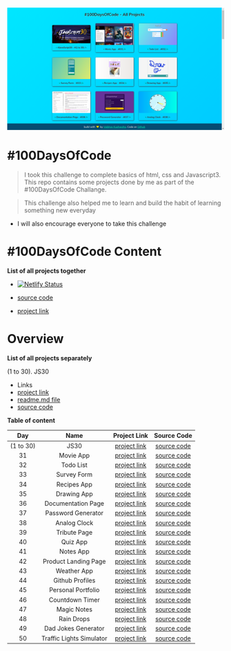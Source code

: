 ![](/project-img/repo-img.png)

# #100DaysOfCode

>I took this challenge to complete basics of html, css and Javascript3. This repo contains some projects done by me as part of the #100DaysOfCode Challange.

> This challenge also helped me to learn and build the habit of learning something new everyday

- I will also encourage everyone to take this challenge 

#  #100DaysOfCode Content 

**List of all projects together**
* [![Netlify Status](https://api.netlify.com/api/v1/badges/4325c602-60fb-4312-b29f-7d3a6e1c5f84/deploy-status)](https://app.netlify.com/sites/100-doc-vaibhav/deploys)


* [source code](https://github.com/sketchomania/-100DaysOfCode)
* [project link](https://100-doc-vaibhav.netlify.app/)



# Overview

**List of all projects separately**

(1 to 30). JS30
- Links
- [project link](https://javascript30-by-vaibhav.netlify.app/)
- [readme.md file](https://github.com/sketchomania/JS30#readme)
- [source code](https://github.com/sketchomania/JS30)

**Table of content**

|   Day  |   Name  | Project Link  | Source Code |
| :----: | :-----: | :-----------: | :------:    |
|(1 to 30)| JS30          | [project link](https://javascript30-by-vaibhav.netlify.app/)|[source code](https://github.com/sketchomania/JS30) |
| 31 | Movie App          | [project link](https://100-doc-vaibhav.netlify.app/movie-app/index.html)|[source code]() |
| 32 | Todo List          | [project link](https://100-doc-vaibhav.netlify.app/todo-list/index.html)|[source code]() |
| 33 | Survey Form        | [project link](https://100-doc-vaibhav.netlify.app/fcc-survey-form/index.html)|[source code]() |
| 34 | Recipes App        | [project link](https://100-doc-vaibhav.netlify.app/recipe-app/index.html)|[source code]() |
| 35 | Drawing App        | [project link](https://100-doc-vaibhav.netlify.app/drawing-app/index.html)|[source code]() |
| 36 | Documentation Page | [project link](https://100-doc-vaibhav.netlify.app/fcc-td-page/index.html)|[source code]() |
| 37 | Password Generator | [project link](https://100-doc-vaibhav.netlify.app/password-generator/index.html)|[source code]() |
| 38 | Analog Clock       | [project link](https://100-doc-vaibhav.netlify.app/analog-clock/index.html)|[source code]() |
| 39 | Tribute Page       | [project link](https://100-doc-vaibhav.netlify.app/fcc-tribute-page/index.html)|[source code]() |
| 40 | Quiz App           | [project link](https://100-doc-vaibhav.netlify.app/quiz-app/index.html)|[source code]() |
| 41 | Notes App          | [project link](https://100-doc-vaibhav.netlify.app/notes-app/index.html)|[source code]() |
| 42 |Product Landing Page| [project link](https://100-doc-vaibhav.netlify.app/fcc-product-lp/index.html)|[source code]() |
| 43 | Weather App        | [project link](https://100-doc-vaibhav.netlify.app/weather-app/index.html)|[source code]() |
| 44 | Github Profiles    | [project link](https://100-doc-vaibhav.netlify.app/github-profiles/index.html)|[source code]() |
| 45 | Personal Portfolio | [project link](https://100-doc-vaibhav.netlify.app/fcc-pp-webpage/index.html)|[source code]() |
| 46 | Countdown Timer    | [project link](https://100-doc-vaibhav.netlify.app/countdown-timer/index.html)|[source code]() |
| 47 | Magic Notes        | [project link](https://100-doc-vaibhav.netlify.app/notes-taking-wesite/index.html)|[source code]() |
| 48 | Rain Drops         | [project link](https://codepen.io/sketchomania/full/RwgKxNN)|[source code](https://codepen.io/sketchomania/full/RwgKxNN) |
| 49 | Dad Jokes Generator| [project link](https://codepen.io/sketchomania/full/ZEKxOWg)|[source code](https://codepen.io/sketchomania/full/ZEKxOWg) |
| 50 | Traffic Lights Simulator | [project link](https://codepen.io/sketchomania/full/ExXPyxq)|[source code](https://codepen.io/sketchomania/full/ExXPyxq) |

